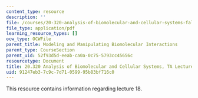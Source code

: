 ```yaml
---
content_type: resource
description: ''
file: /courses/20-320-analysis-of-biomolecular-and-cellular-systems-fall-2012/91247eb37c9c7d71059995b83bf716c0_MIT20_320F12_Lecture18.pdf
file_type: application/pdf
learning_resource_types: []
ocw_type: OCWFile
parent_title: Modeling and Manipulating Biomolecular Interactions
parent_type: CourseSection
parent_uid: 52f93d5d-eeab-ca0a-0c75-5793cc45656c
resourcetype: Document
title: 20.320 Analysis of Biomolecular and Cellular Systems, TA Lecture Note 18
uid: 91247eb3-7c9c-7d71-0599-95b83bf716c0
---
```

This resource contains information regarding lecture 18.